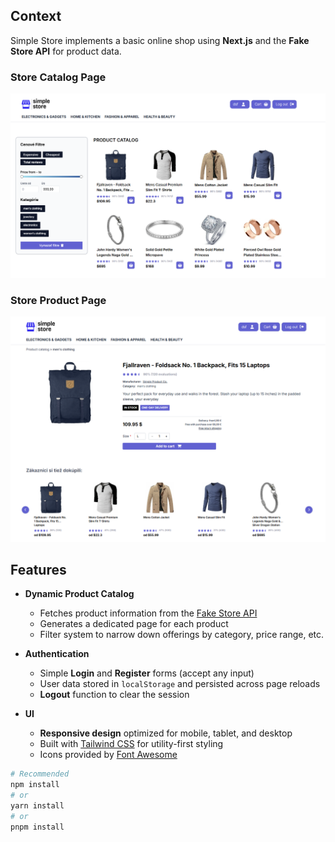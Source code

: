 ## Context  
Simple Store implements a basic online shop using **Next.js** and the **Fake Store API** for product data. 

### Store Catalog Page

![Store catalog page](/project_image/image.png)

### Store Product Page

![Product page](/project_image/image%20copy.png)


## Features

- **Dynamic Product Catalog**  
  - Fetches product information from the [Fake Store API](https://fakestoreapi.com/)  
  - Generates a dedicated page for each product  
  - Filter system to narrow down offerings by category, price range, etc.

- **Authentication**  
  - Simple **Login** and **Register** forms (accept any input)  
  - User data stored in `localStorage` and persisted across page reloads  
  - **Logout** function to clear the session

- **UI**  
  - **Responsive design** optimized for mobile, tablet, and desktop  
  - Built with [Tailwind CSS](https://tailwindcss.com/) for utility-first styling  
  - Icons provided by [Font Awesome](https://fontawesome.com/)


```bash
# Recommended
npm install
# or
yarn install
# or
pnpm install
